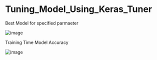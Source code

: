 # Tuning_Model_Using_Keras_Tuner

Best Model for specified parmaeter

![image](https://user-images.githubusercontent.com/48947659/160228281-e8943894-dbdc-4f2d-9c23-3a00395a0abf.png)

Training Time Model Accuracy

![image](https://user-images.githubusercontent.com/48947659/160228311-54f0205d-bbcd-48ca-af98-bc26a384b952.png)
